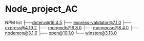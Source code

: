 # Node_project_AC

NPM list
├──dotenv@16.4.5
├── express-validator@7.1.0
├── express@4.19.2
├── mongodb@6.8.0
├── mongoose@8.4.0
├── nodemon@3.1.0
├── open@10.1.0
└── winston@3.13.0
